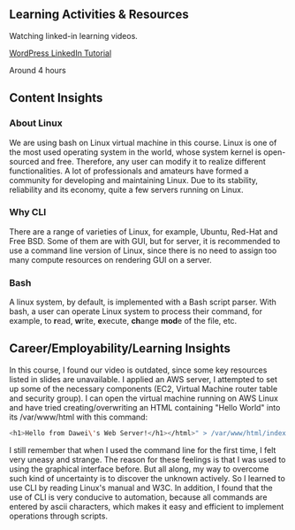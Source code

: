 ## Learning Activities & Resources

Watching linked-in learning videos.

[WordPress LinkedIn Tutorial](https://www.linkedin.com/learning/wordpress-essential-training-2023/getting-started-with-wordpress?u=2223545)

Around 4 hours

## Content Insights

### About Linux

We are using bash on Linux virtual machine in this course. Linux is one of the most used operating system in the world,
whose system kernel is open-sourced and free. Therefore, any user can modify it to realize different functionalities.
A lot of professionals and amateurs have formed a community for developing and maintaining Linux.
Due to its stability, reliability and its economy, quite a few servers running on Linux.

### Why CLI

There are a range of varieties of Linux, for example, Ubuntu, Red-Hat and Free BSD.
Some of them are with GUI, but for server, it is recommended to use a command line version of Linux,
since there is no need to assign too many compute resources on rendering GUI on a server.

### Bash

A linux system, by default, is implemented with a Bash script parser.
With bash, a user can operate Linux system to process their command,
for example, to **r**ead, **w**rite, **e**xecute, **ch**ange **mod**e of the file, etc.

## Career/Employability/Learning Insights

In this course, I found our video is outdated, since some key resources listed in slides are unavailable.
I applied an AWS server, I attempted to set up some of the necessary components (EC2, Virtual Machine
router table and security group).
I can open the virtual machine running on AWS Linux and have tried creating/overwriting an HTML
containing "Hello World" into its /var/www/html with this command:

```bash
<h1>Hello from Dawei\'s Web Server!</h1></html>" > /var/www/html/index.html
```

I still remember that when I used the command line for the first time, I felt very uneasy and strange. 
The reason for these feelings is that I was used to using the graphical interface before. 
But all along, my way to overcome such kind of uncertainty is to discover the unknown actively.
So I learned to use CLI by reading Linux's manual and W3C.
In addition, I found that the use of CLI is very conducive to automation, 
because all commands are entered by ascii characters, 
which makes it easy and efficient to implement operations through scripts.


